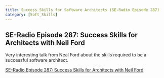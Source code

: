 ```yaml
---
title: Success Skills for Software Architects (SE-Radio Episode 287)
category: [Soft_Skills]
---
```

## SE-Radio Episode 287: Success Skills for Architects with Neil Ford

Very interesting talk from Neal Ford about the skills required to be a successful software architect.

[SE-Radio Episode 287: Success Skills for Architects with Neil Ford](https://www.se-radio.net/2017/04/se-radio-episode-287-success-skills-for-architects-with-neil-ford/)


